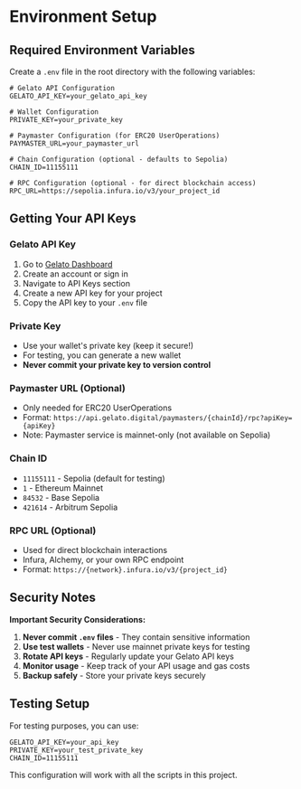 # Environment Setup

## Required Environment Variables

Create a `.env` file in the root directory with the following variables:

```env
# Gelato API Configuration
GELATO_API_KEY=your_gelato_api_key

# Wallet Configuration  
PRIVATE_KEY=your_private_key

# Paymaster Configuration (for ERC20 UserOperations)
PAYMASTER_URL=your_paymaster_url

# Chain Configuration (optional - defaults to Sepolia)
CHAIN_ID=11155111

# RPC Configuration (optional - for direct blockchain access)
RPC_URL=https://sepolia.infura.io/v3/your_project_id
```

## Getting Your API Keys

### Gelato API Key
1. Go to [Gelato Dashboard](https://app.gelato.network/)
2. Create an account or sign in
3. Navigate to API Keys section
4. Create a new API key for your project
5. Copy the API key to your `.env` file

### Private Key
- Use your wallet's private key (keep it secure!)
- For testing, you can generate a new wallet
- **Never commit your private key to version control**

### Paymaster URL (Optional)
- Only needed for ERC20 UserOperations
- Format: `https://api.gelato.digital/paymasters/{chainId}/rpc?apiKey={apiKey}`
- Note: Paymaster service is mainnet-only (not available on Sepolia)

### Chain ID
- `11155111` - Sepolia (default for testing)
- `1` - Ethereum Mainnet
- `84532` - Base Sepolia
- `421614` - Arbitrum Sepolia

### RPC URL (Optional)
- Used for direct blockchain interactions
- Infura, Alchemy, or your own RPC endpoint
- Format: `https://{network}.infura.io/v3/{project_id}`

## Security Notes

**Important Security Considerations:**

1. **Never commit `.env` files** - They contain sensitive information
2. **Use test wallets** - Never use mainnet private keys for testing
3. **Rotate API keys** - Regularly update your Gelato API keys
4. **Monitor usage** - Keep track of your API usage and gas costs
5. **Backup safely** - Store your private keys securely

## Testing Setup

For testing purposes, you can use:

```env
GELATO_API_KEY=your_api_key
PRIVATE_KEY=your_test_private_key
CHAIN_ID=11155111
```

This configuration will work with all the scripts in this project. 